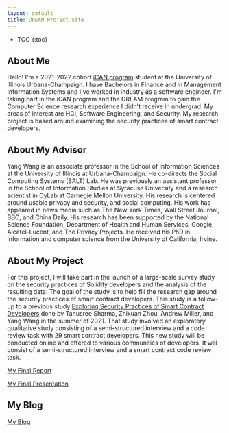 ```yaml
---
layout: default
title: DREAM Project Site
---
```


* TOC
{:toc}

## About Me

Hello!
I'm a 2021-2022 cohort [iCAN program](https://cs.illinois.edu/academics/graduate/ican) student at the University of Illinois Urbana-Champaign.
I have Bachelors in Finance and in Management Information Systems and I've worked in industry as a software engineer. I'm taking part in the iCAN program and the DREAM program to gain the Computer Science research experience I didn't receive in undergrad. My areas of interest are HCI, Software Engineering, and Security. My research project is based around examining the security practices of smart contract developers.

## About My Advisor

Yang Wang is an associate professor in the School of Information Sciences at the University of Illinois at Urbana-Champaign. He co-directs the Social Computing Systems (SALT) Lab. He was previously an assistant professor in the School of Information Studies at Syracuse University and a research scientist in CyLab at Carnegie Mellon University. His research is centered around usable privacy and security, and social computing. His work has appeared in news media such as The New York Times, Wall Street Journal, BBC, and China Daily. His research has been supported by the National Science Foundation, Department of Health and Human Services, Google, Alcatel-Lucent, and The Privacy Projects. He received his PhD in information and computer science from the University of California, Irvine.

## About My Project

For this project, I will take part in the launch of a large-scale survey study on the security practices of Solidity developers and the analysis of the resulting data. The goal of the study is to help fill the research gap around the security practices of smart contract developers. This study is a follow-up to a previous study [Exploring Security Practices of Smart Contract Developers](https://arxiv.org/abs/2204.11193) done by Tanusree Sharma, Zhixuan Zhou, Andrew Miller, and Yang Wang in the summer of 2021. That study involved an exploratory qualitative study consisting of a semi-structured interview and a code review task with 29 smart contract developers. This new study will be conducted online and offered to various communities of developers. It will consist of a semi-structured interview and a smart contract code review task.

[My Final Report](files/finalreport.pdf)

[My Final Presentation](files/Jessica_Mack_presentation.pdf)

## My Blog 

[My Blog](blog.html)
